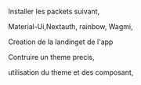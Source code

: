 Installer les packets suivant, 

Material-Ui,Nextauth, rainbow, Wagmi, 


Creation de la landinget de l'app

Contruire un theme precis,

utilisation du theme et des composant, 




